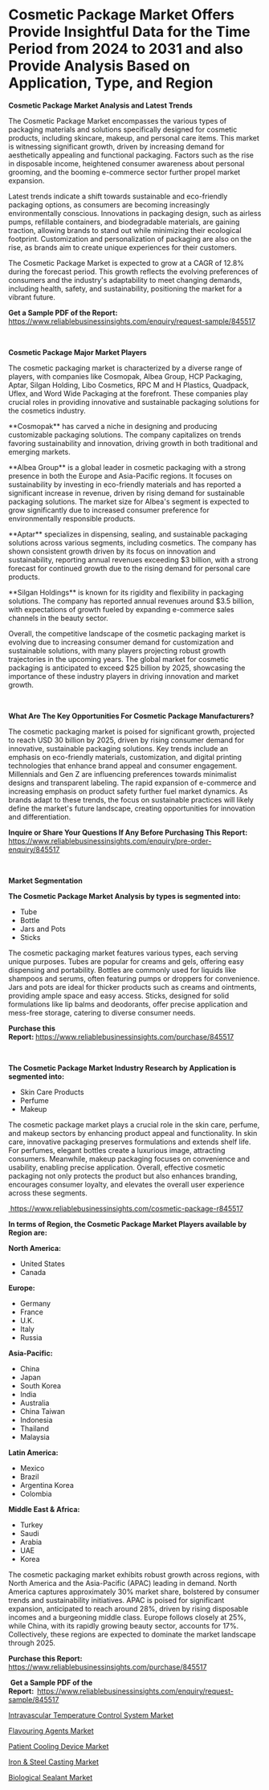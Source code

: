 <p><h1>Cosmetic Package Market Offers Provide Insightful Data for the Time Period from 2024 to 2031 and also Provide Analysis Based on Application, Type, and Region</h1></p><p><strong>Cosmetic Package Market Analysis and Latest Trends</strong></p>
<p><p>The Cosmetic Package Market encompasses the various types of packaging materials and solutions specifically designed for cosmetic products, including skincare, makeup, and personal care items. This market is witnessing significant growth, driven by increasing demand for aesthetically appealing and functional packaging. Factors such as the rise in disposable income, heightened consumer awareness about personal grooming, and the booming e-commerce sector further propel market expansion.</p><p>Latest trends indicate a shift towards sustainable and eco-friendly packaging options, as consumers are becoming increasingly environmentally conscious. Innovations in packaging design, such as airless pumps, refillable containers, and biodegradable materials, are gaining traction, allowing brands to stand out while minimizing their ecological footprint. Customization and personalization of packaging are also on the rise, as brands aim to create unique experiences for their customers.</p><p>The Cosmetic Package Market is expected to grow at a CAGR of 12.8% during the forecast period. This growth reflects the evolving preferences of consumers and the industry's adaptability to meet changing demands, including health, safety, and sustainability, positioning the market for a vibrant future.</p></p>
<p><strong>Get a Sample PDF of the Report:&nbsp;</strong> <a href="https://www.reliablebusinessinsights.com/enquiry/request-sample/845517?utm_campaign=1109&utm_medium=2&utm_source=Github&utm_content=ia&utm_term=09112024&utm_id=cosmetic-package">https://www.reliablebusinessinsights.com/enquiry/request-sample/845517</a></p>
<p>&nbsp;</p>
<p><strong>Cosmetic Package Major Market Players</strong></p>
<p><p>The cosmetic packaging market is characterized by a diverse range of players, with companies like Cosmopak, Albea Group, HCP Packaging, Aptar, Silgan Holding, Libo Cosmetics, RPC M and H Plastics, Quadpack, Uflex, and Word Wide Packaging at the forefront. These companies play crucial roles in providing innovative and sustainable packaging solutions for the cosmetics industry.</p><p>**Cosmopak** has carved a niche in designing and producing customizable packaging solutions. The company capitalizes on trends favoring sustainability and innovation, driving growth in both traditional and emerging markets. </p><p>**Albea Group** is a global leader in cosmetic packaging with a strong presence in both the Europe and Asia-Pacific regions. It focuses on sustainability by investing in eco-friendly materials and has reported a significant increase in revenue, driven by rising demand for sustainable packaging solutions. The market size for Albea's segment is expected to grow significantly due to increased consumer preference for environmentally responsible products.</p><p>**Aptar** specializes in dispensing, sealing, and sustainable packaging solutions across various segments, including cosmetics. The company has shown consistent growth driven by its focus on innovation and sustainability, reporting annual revenues exceeding $3 billion, with a strong forecast for continued growth due to the rising demand for personal care products.</p><p>**Silgan Holdings** is known for its rigidity and flexibility in packaging solutions. The company has reported annual revenues around $3.5 billion, with expectations of growth fueled by expanding e-commerce sales channels in the beauty sector.</p><p>Overall, the competitive landscape of the cosmetic packaging market is evolving due to increasing consumer demand for customization and sustainable solutions, with many players projecting robust growth trajectories in the upcoming years. The global market for cosmetic packaging is anticipated to exceed $25 billion by 2025, showcasing the importance of these industry players in driving innovation and market growth.</p></p>
<p>&nbsp;</p>
<p><strong>What Are The Key Opportunities For Cosmetic Package Manufacturers?</strong></p>
<p><p>The cosmetic packaging market is poised for significant growth, projected to reach USD 30 billion by 2025, driven by rising consumer demand for innovative, sustainable packaging solutions. Key trends include an emphasis on eco-friendly materials, customization, and digital printing technologies that enhance brand appeal and consumer engagement. Millennials and Gen Z are influencing preferences towards minimalist designs and transparent labeling. The rapid expansion of e-commerce and increasing emphasis on product safety further fuel market dynamics. As brands adapt to these trends, the focus on sustainable practices will likely define the market's future landscape, creating opportunities for innovation and differentiation.</p></p>
<p><strong>Inquire or Share Your Questions If Any Before Purchasing This Report:</strong> <a href="https://www.reliablebusinessinsights.com/enquiry/pre-order-enquiry/845517?utm_campaign=1109&utm_medium=2&utm_source=Github&utm_content=ia&utm_term=09112024&utm_id=cosmetic-package">https://www.reliablebusinessinsights.com/enquiry/pre-order-enquiry/845517</a></p>
<p>&nbsp;</p>
<p><strong>Market Segmentation</strong></p>
<p><strong>The Cosmetic Package Market Analysis by types is segmented into:</strong></p>
<p><ul><li>Tube</li><li>Bottle</li><li>Jars and Pots</li><li>Sticks</li></ul></p>
<p><p>The cosmetic packaging market features various types, each serving unique purposes. Tubes are popular for creams and gels, offering easy dispensing and portability. Bottles are commonly used for liquids like shampoos and serums, often featuring pumps or droppers for convenience. Jars and pots are ideal for thicker products such as creams and ointments, providing ample space and easy access. Sticks, designed for solid formulations like lip balms and deodorants, offer precise application and mess-free storage, catering to diverse consumer needs.</p></p>
<p><strong>Purchase this Report:&nbsp;</strong><a href="https://www.reliablebusinessinsights.com/purchase/845517?utm_campaign=1109&utm_medium=2&utm_source=Github&utm_content=ia&utm_term=09112024&utm_id=cosmetic-package">https://www.reliablebusinessinsights.com/purchase/845517</a></p>
<p>&nbsp;</p>
<p><strong>The Cosmetic Package Market Industry Research by Application is segmented into:</strong></p>
<p><ul><li>Skin Care Products</li><li>Perfume</li><li>Makeup</li></ul></p>
<p><p>The cosmetic package market plays a crucial role in the skin care, perfume, and makeup sectors by enhancing product appeal and functionality. In skin care, innovative packaging preserves formulations and extends shelf life. For perfumes, elegant bottles create a luxurious image, attracting consumers. Meanwhile, makeup packaging focuses on convenience and usability, enabling precise application. Overall, effective cosmetic packaging not only protects the product but also enhances branding, encourages consumer loyalty, and elevates the overall user experience across these segments.</p></p>
<p><a href="https://www.reliablebusinessinsights.com/cosmetic-package-r845517?utm_campaign=1109&utm_medium=2&utm_source=Github&utm_content=ia&utm_term=09112024&utm_id=cosmetic-package">&nbsp;https://www.reliablebusinessinsights.com/cosmetic-package-r845517</a></p>
<p><strong>In terms of Region, the Cosmetic Package Market Players available by Region are:</strong></p>
<p>
    <p> <strong> North America: </strong>
        <ul>
            <li>United States</li>
            <li>Canada</li>
        </ul>
        </p> 
    <p> <strong> Europe: </strong>
        <ul>
            <li>Germany</li>
            <li>France</li>
            <li>U.K.</li>
            <li>Italy</li>
            <li>Russia</li>
        </ul>
        </p> 
    <p> <strong> Asia-Pacific: </strong>
        <ul>
            <li>China</li>
            <li>Japan</li>
            <li>South Korea</li>
            <li>India</li>
            <li>Australia</li>
            <li>China Taiwan</li>
            <li>Indonesia</li>
            <li>Thailand</li>
            <li>Malaysia</li>
        </ul>
        </p> 
    <p> <strong> Latin America: </strong>
        <ul>
            <li>Mexico</li>
            <li>Brazil</li>
            <li>Argentina Korea</li>
            <li>Colombia</li>
        </ul>
        </p> 
    <p> <strong> Middle East & Africa: </strong>
        <ul>
            <li>Turkey</li>
            <li>Saudi</li>
            <li>Arabia</li>
            <li>UAE</li>
            <li>Korea</li>
        </ul>
    </p>
    </p>
<p><p>The cosmetic packaging market exhibits robust growth across regions, with North America and the Asia-Pacific (APAC) leading in demand. North America captures approximately 30% market share, bolstered by consumer trends and sustainability initiatives. APAC is poised for significant expansion, anticipated to reach around 28%, driven by rising disposable incomes and a burgeoning middle class. Europe follows closely at 25%, while China, with its rapidly growing beauty sector, accounts for 17%. Collectively, these regions are expected to dominate the market landscape through 2025.</p></p>
<p><strong>Purchase this Report: </strong><a href="https://www.reliablebusinessinsights.com/purchase/845517?utm_campaign=1109&utm_medium=2&utm_source=Github&utm_content=ia&utm_term=09112024&utm_id=cosmetic-package">https://www.reliablebusinessinsights.com/purchase/845517</a></p>
<p>&nbsp;<strong>Get a Sample PDF of the Report:&nbsp;&nbsp;</strong><a href="https://www.reliablebusinessinsights.com/enquiry/request-sample/845517?utm_campaign=1109&utm_medium=2&utm_source=Github&utm_content=ia&utm_term=09112024&utm_id=cosmetic-package">https://www.reliablebusinessinsights.com/enquiry/request-sample/845517</a></p>
<p><strong></strong></p>
<p><p><a href="https://issuu.com/reportprime-2/docs/intravascular-temperature-control-s_71b4f0943464b1?utm_campaign=1109&utm_medium=2&utm_source=Github&utm_content=ia&utm_term=09112024&utm_id=cosmetic-package">Intravascular Temperature Control System Market</a></p><p><a href="https://github.com/stumpefzclearez/Market-Research-Report-List-1/blob/main/flavouring-agents-market.md?utm_campaign=1109&utm_medium=2&utm_source=Github&utm_content=ia&utm_term=09112024&utm_id=cosmetic-package">Flavouring Agents Market</a></p><p><a href="https://issuu.com/reportprime-2/docs/patient-cooling-device-market-size-_8ce5900e715b67?utm_campaign=1109&utm_medium=2&utm_source=Github&utm_content=ia&utm_term=09112024&utm_id=cosmetic-package">Patient Cooling Device Market</a></p><p><a href="https://github.com/seraphinaqist/Market-Research-Report-List-1/blob/main/iron-steel-casting-market.md?utm_campaign=1109&utm_medium=2&utm_source=Github&utm_content=ia&utm_term=09112024&utm_id=cosmetic-package">Iron & Steel Casting Market</a></p><p><a href="https://issuu.com/reportprime-2/docs/biological-sealant-market-size-2030_1c9c3d56ead9aa?utm_campaign=1109&utm_medium=2&utm_source=Github&utm_content=ia&utm_term=09112024&utm_id=cosmetic-package">Biological Sealant Market</a></p></p>